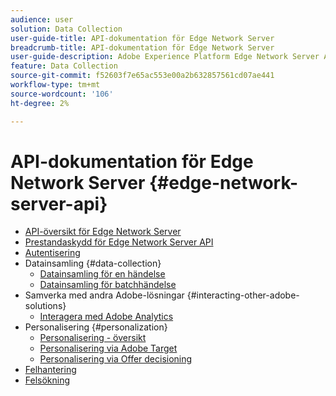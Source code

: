 ```yaml
---
audience: user
solution: Data Collection
user-guide-title: API-dokumentation för Edge Network Server
breadcrumb-title: API-dokumentation för Edge Network Server
user-guide-description: Adobe Experience Platform Edge Network Server API är ett optimerat sätt för kunder att interagera med alla Adobe Experience Cloud- och Adobe Experience Platform Edge-tjänster. Lär dig hur du använder Server-API:t för olika typer av datainsamling, personalisering, annonsering och marknadsföring.
feature: Data Collection
source-git-commit: f52603f7e65ac553e00a2b632857561cd07ae441
workflow-type: tm+mt
source-wordcount: '106'
ht-degree: 2%

---
```



# API-dokumentation för Edge Network Server {#edge-network-server-api}


* [API-översikt för Edge Network Server](overview.md)
* [Prestandaskydd för Edge Network Server API](guardrails.md)
* [Autentisering](authentication.md)
* Datainsamling {#data-collection}
   * [Datainsamling för en händelse](interactive-data-collection.md)
   * [Datainsamling för batchhändelse](non-interactive-data-collection.md)
* Samverka med andra Adobe-lösningar {#interacting-other-adobe-solutions}
   * [Interagera med Adobe Analytics](interacting-adobe-analytics.md)
* Personalisering {#personalization}
   * [Personalisering - översikt](personalization-overview.md)
   * [Personalisering via Adobe Target](personalization-target.md)
   * [Personalisering via Offer decisioning](personalization-offer-decisioning.md)
* [Felhantering](error-handling.md)
* [Felsökning](troubleshooting.md)